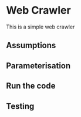 # Web Crawler
This is a simple web crawler


## Assumptions

## Parameterisation

## Run the code

## Testing
